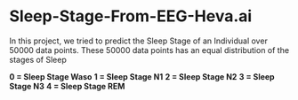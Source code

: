 # **Sleep-Stage-From-EEG-Heva.ai**

In this project, we tried to predict the Sleep Stage of an Individual over 50000 data points.
These 50000 data points has an equal distribution of the stages of Sleep 

**0 = Sleep Stage Waso**
**1 = Sleep Stage N1**
**2 = Sleep Stage N2**
**3 = Sleep Stage N3**
**4 = Sleep Stage REM**



